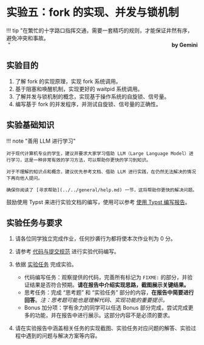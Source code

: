 # 实验五：fork 的实现、并发与锁机制

!!! tip "在繁忙的十字路口指挥交通，需要一套精巧的规则，才能保证井然有序，避免冲突和事故。<br/>&nbsp;<span style="font-weight: bold; float: right">by Gemini</span>"

## 实验目的

1. 了解 fork 的实现原理，实现 fork 系统调用。
2. 基于阻塞和唤醒机制，实现更好的 waitpid 系统调用。
3. 了解并发与锁机制的概念，实现基于操作系统的自旋锁、信号量。
4. 编写基于 fork 的并发程序，并测试自旋锁、信号量的正确性。

## 实验基础知识

!!! note "善用 LLM 进行学习"

    对于现代计算机专业的学生，建议并要求大家学习借助 LLM（Large Language Model）进行学习，这是一种非常有效的学习方法，可以帮助你更快的学习到知识。

    对于不理解的知识点和概念，建议优先参考文档、借助 LLM 进行实践，在仍然无法解决的情况下再向他人提问。

    确保你阅读了 [寻求帮助](../../general/help.md) 一节，这将帮助你更快的解决问题。

鼓励使用 Typst 来进行实验文档的编写，使用可以参考 [使用 Typst 编写报告](../../general/typst.md)。

## 实验任务与要求

1. 请各位同学独立完成作业，任何抄袭行为都将使本次作业判为 0 分。

2. 请参考 [代码与提交规范](../../general/specification.md) 进行实验代码编写。

3. 依据 [实验任务](./tasks.md) 完成实验。

    - 代码编写任务：观察提供的代码，完善所有标记为 `FIXME:` 的部分，并验证结果是否符合预期。**请在报告中介绍实现思路，截图展示关键结果。**
    - 思考任务：完成 “思考题” 和 “实验任务” 部分的内容，**在报告中简要进行回答**。_注：思考题可能也是理解代码、实现功能的重要提示。_
    - Bonus 加分项：学有余力的同学可以任选 Bonus 部分完成，尝试完成更多的功能，并在报告中进行展示。这部分内容不是必须的要求。

4. 请在实验报告中涵盖相关任务的实现截图、实验任务对应问题的解答、实验过程中遇到的问题与解决方案等内容。
